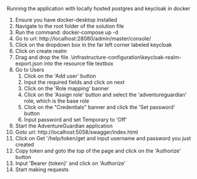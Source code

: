 Running the application with locally hosted postgres and keycloak in docker

1. Ensure you have docker-desktop installed
2. Navigate to the root folder of the solution file
3. Run the command: docker-compose up -d
4. Go to url: http://localhost:28080/admin/master/console/
5. Click on the dropdown box in the far left corner labeled keycloak
6. Click on create realm
7. Drag and drop the file .\infrastructure-configuration\keycloak-realm-export.json into the resource file textbox
8. Go to Users
	1. Click on the 'Add user' button
	2. Input the required fields and click on next
	3. Click on the 'Role mapping' banner 
	4. Click on the 'Assign role' button and select the 'adventureguardian' role, which is the base role
	5. Click on the "Credentials" banner and click the 'Set password' button
	6. Input password and set Temporary to 'Off'
9. Start the AdventureGuardian application
10. Goto url: http://localhost:5058/swagger/index.html
11. Click on Get '/help/token/get and input username and password you just created
12. Copy token and goto the top of the page and click on the 'Authorize' button
13. Input 'Bearer {token}' and click on 'Authorize'
14. Start making requests	

